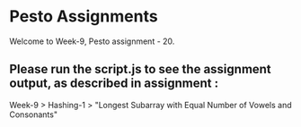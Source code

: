 # Pesto Assignments  

Welcome to Week-9, Pesto assignment - 20.

## Please run the script.js to see the assignment output, as described in assignment :
Week-9 > Hashing-1 > "Longest Subarray with Equal Number of Vowels and Consonants"